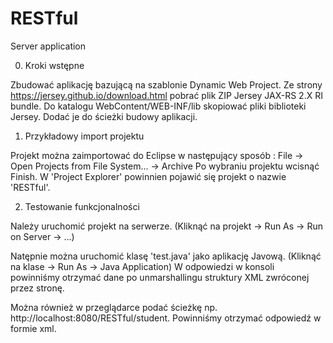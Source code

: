 # RESTful
Server application

0) Kroki wstępne

Zbudować aplikację bazującą na szablonie Dynamic Web Project.
Ze strony https://jersey.github.io/download.html pobrać plik ZIP Jersey JAX-RS 2.X RI bundle.
Do katalogu WebContent/WEB-INF/lib skopiować pliki biblioteki Jersey. Dodać je do ścieżki budowy aplikacji.

1) Przykładowy import projektu

Projekt można zaimportować do Eclipse w następujący sposób :
File -> Open Projects from File System... -> Archive
Po wybraniu projektu wcisnąć Finish.
W 'Project Explorer' powinnien pojawić się projekt o nazwie 'RESTful'.

2) Testowanie funkcjonalności

Należy uruchomić projekt na serwerze. 
(Kliknąć na projekt -> Run As -> Run on Server -> ...)

Natępnie można uruchomić klasę 'test.java' jako aplikację Javową.
(Kliknąć na klase -> Run As -> Java Application)
W odpowiedzi w konsoli powinniśmy otrzymać dane po unmarshallingu struktury XML zwróconej przez stronę.

Można również w przeglądarce podać ścieżkę np. http://localhost:8080/RESTful/student.
Powinniśmy otrzymać odpowiedź w formie xml.
